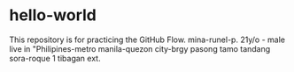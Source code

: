 # hello-world
This repository is for practicing the GitHub Flow.
mina-runel-p.
21y/o - male
live in "Philipines-metro manila-quezon city-brgy pasong tamo tandang sora-roque 1 tibagan ext.
